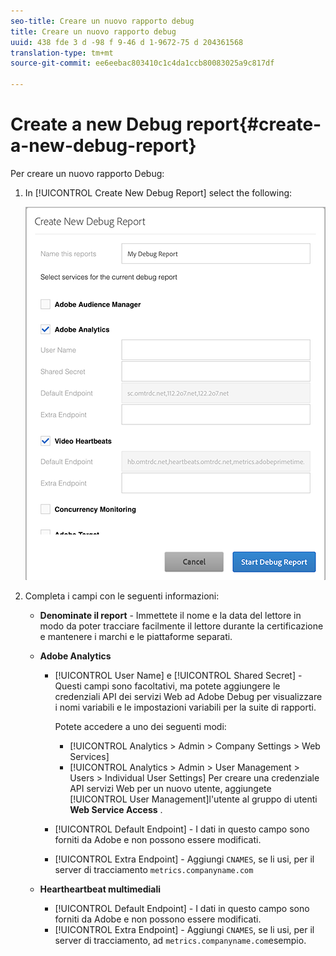 ```yaml
---
seo-title: Creare un nuovo rapporto debug
title: Creare un nuovo rapporto debug
uuid: 438 fde 3 d -98 f 9-46 d 1-9672-75 d 204361568
translation-type: tm+mt
source-git-commit: ee6eebac803410c1c4da1ccb80083025a9c817df

---
```



# Create a new Debug report{#create-a-new-debug-report}

Per creare un nuovo rapporto Debug:

1. In [!UICONTROL Create New Debug Report] select the following:

   ![](assets/create-new-debug-report.png)

1. Completa i campi con le seguenti informazioni:

   * **Denominate il report** - Immettete il nome e la data del lettore in modo da poter tracciare facilmente il lettore durante la certificazione e mantenere i marchi e le piattaforme separati.
   * **Adobe Analytics**

      * [!UICONTROL User Name] e [!UICONTROL Shared Secret] - Questi campi sono facoltativi, ma potete aggiungere le credenziali API dei servizi Web ad Adobe Debug per visualizzare i nomi variabili e le impostazioni variabili per la suite di rapporti.

         Potete accedere a uno dei seguenti modi:

         * [!UICONTROL Analytics > Admin > Company Settings > Web Services]
         * [!UICONTROL Analytics > Admin > User Management > Users > Individual User Settings] Per creare una credenziale API servizi Web per un nuovo utente, aggiungete [!UICONTROL User Management]l'utente al gruppo di utenti **Web Service Access** .
      * [!UICONTROL Default Endpoint] - I dati in questo campo sono forniti da Adobe e non possono essere modificati.
      * [!UICONTROL Extra Endpoint] - Aggiungi `CNAMES`, se li usi, per il server di tracciamento `metrics.companyname.com`
   * **Heartheartbeat multimediali**

      * [!UICONTROL Default Endpoint] - I dati in questo campo sono forniti da Adobe e non possono essere modificati.
      * [!UICONTROL Extra Endpoint] - Aggiungi `CNAMES`, se li usi, per il server di tracciamento, ad `metrics.companyname.com`esempio.



